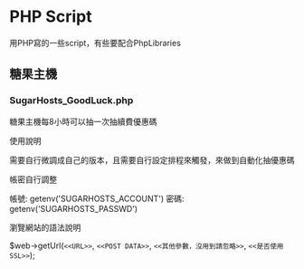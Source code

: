 # PHP Script
用PHP寫的一些script，有些要配合PhpLibraries


## 糖果主機
### SugarHosts_GoodLuck.php
糖果主機每8小時可以抽一次抽續費優惠碼

使用說明

需要自行微調成自己的版本，且需要自行設定排程來觸發，來做到自動化抽優惠碼

帳密自行調整

帳號: getenv('SUGARHOSTS_ACCOUNT')
密碼: getenv('SUGARHOSTS_PASSWD')

瀏覽網站的語法說明

$web->getUrl(`<<URL>>`, `<<POST DATA>>`, `<<其他參數，沒用到請忽略>>`, `<<是否使用SSL>>`);
